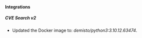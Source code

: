#### Integrations
##### CVE Search v2
- Updated the Docker image to: *demisto/python3:3.10.12.63474*.
